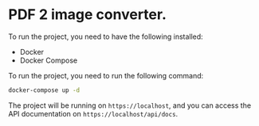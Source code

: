 # PDF 2 image converter.

To run the project, you need to have the following installed:
 - Docker
 - Docker Compose

To run the project, you need to run the following command:
```bash
docker-compose up -d
```

The project will be running on `https://localhost`, and you can access the API documentation on `https://localhost/api/docs`.